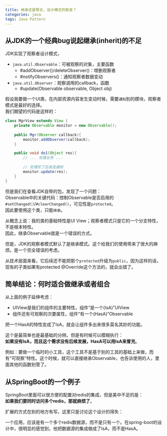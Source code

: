 ```yaml
---
title: 继承还是聚合，设计模式的取舍？
categories: java
tags: Java Pattern
---
```


## 从JDK的一个经典bug说起继承(inherit)的不足

JDK实现了观察者设计模式，
+ `java.util.Observable`：可被观察的对象，主要函数
  + #addObserver()/deleteObserver()：增删观察者
  + #notifyObservers()：通知观察者数据变动
+ `java.util.Observer`：观察调用的callback，函数
  + #update(Observable observable, Object obj)

假设我要做一个UI类，在内部资源内容发生变动时候，需要`通知`别的模块，观察者模式是最好的选择。  
我们期望的代码是这样的：
```java
class MgrView extends View {
    private Observable monitor = new Observable();
    
    public Mgr(Observer callback){
        monitor.addObserver(callback);
    }

    public void do1(Object res){
        // ... 处理业务 ...
        
        // 处理完了后发送通知 
        monitor.update(res);
    }
}
```

但是我们在查看JDK自带的包，发现了一个问题：  
Observable中的关键代码：控制Observable是否启用的`#setChanged()`/`#clearChanged()`，可见性是`protected`。  
因此要使用这个类，只能`继承`。

从概念上说：我的类的基础特性是UI View；观察者模式只是它的一个分支特性，不是根本特性。  
因此，继承Observable就是一个错误的方式。

但是，JDK的观察者模式默认了是继承模式。这个给我们的使用带来了很大的麻烦。是一个完全错误的考虑。

从技术层面来看，它后续还不能把那个`protected`升级为`public`，因为这样的话，现有的子类如果有protected @Override这个方法的，就会出错了。

## 简单结论：何时适合做继承或者组合
从上面的例子延伸考虑：
+ UIView是我们的组件的主要特性，组件“是一个(IsA)”UIView  
+ 组件还有可观察的次要属性，组件“有一个(HasA)”Observable   

把一个HasA的特性变成了IsA，就会让组件多出来很多莫名其妙的功能。

这个是最简单也是最基础的分辨。但是有时候可以模糊执行：  
**如果没有IsA，而且这个需求没有后续发展，HasA可以用IsA来冒充**。

例如：要做一个临时的小工具，这个工具不是基于别的工具的基础上来做，而有“可观察”特性。这个时候，就可以直接继承Observable，也告诉使用的人，里面其他的函数别管了。

## 从SpringBoot的一个例子
SpringBoot里面可以很方便的配置对redis的集成，但是美中不足的是：  
**如果我们要同时访问多个redis，那就麻烦了**。

扩展的方式在别的地方有写，这里只是讨论这个设计的得失：

一个应用，应该是有一个多个redis数据源，而不是只有一个。在spring-boot的设计中，很明显的感觉到，他把数据源的集成做成了IsA，而不是HasA。

